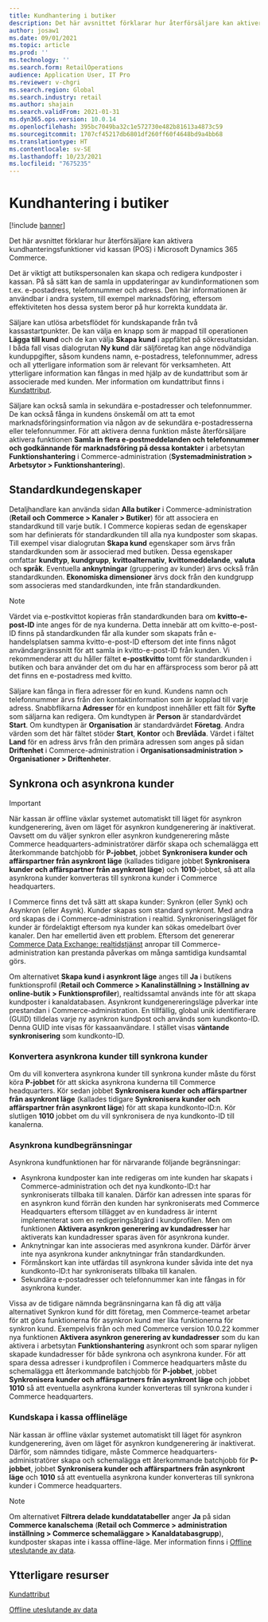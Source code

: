 ```yaml
---
title: Kundhantering i butiker
description: Det här avsnittet förklarar hur återförsäljare kan aktivera kundhanteringsfunktioner vid kassan (POS) i Microsoft Dynamics 365 Commerce.
author: josaw1
ms.date: 09/01/2021
ms.topic: article
ms.prod: ''
ms.technology: ''
ms.search.form: RetailOperations
audience: Application User, IT Pro
ms.reviewer: v-chgri
ms.search.region: Global
ms.search.industry: retail
ms.author: shajain
ms.search.validFrom: 2021-01-31
ms.dyn365.ops.version: 10.0.14
ms.openlocfilehash: 395bc7049ba32c1e572730e482b81613a4873c59
ms.sourcegitcommit: 1707cf45217db6801df260ff60f4648bd9a4bb68
ms.translationtype: HT
ms.contentlocale: sv-SE
ms.lasthandoff: 10/23/2021
ms.locfileid: "7675235"
---
```

# <a name="customer-management-in-stores"></a>Kundhantering i butiker

[!include [banner](includes/banner.md)]

Det här avsnittet förklarar hur återförsäljare kan aktivera kundhanteringsfunktioner vid kassan (POS) i Microsoft Dynamics 365 Commerce.

Det är viktigt att butikspersonalen kan skapa och redigera kundposter i kassan. På så sätt kan de samla in uppdateringar av kundinformationen som t.ex. e-postadress, telefonnummer och adress. Den här informationen är användbar i andra system, till exempel marknadsföring, eftersom effektiviteten hos dessa system beror på hur korrekta kunddata är.

Säljare kan utlösa arbetsflödet för kundskapande från två kassastartpunkter. De kan välja en knapp som är mappad till operationen **Lägga till kund** och de kan välja **Skapa kund** i appfältet på sökresultatsidan. I båda fall visas dialogrutan **Ny kund** där säljföretag kan ange nödvändiga kunduppgifter, såsom kundens namn, e-postadress, telefonnummer, adress och all ytterligare information som är relevant för verksamheten. Att ytterligare information kan fångas in med hjälp av de kundattribut som är associerade med kunden. Mer information om kundattribut finns i [Kundattribut](dev-itpro/customer-attributes.md).

Säljare kan också samla in sekundära e-postadresser och telefonnummer. De kan också fånga in kundens önskemål om att ta emot marknadsföringsinformation via någon av de sekundära e-postadresserna eller telefonnummer. För att aktivera denna funktion måste återförsäljare aktivera funktionen **Samla in flera e-postmeddelanden och telefonnummer och godkännande för marknadsföring på dessa kontakter** i arbetsytan **Funktionshantering** i Commerce-administration (**Systemadministration \> Arbetsytor \> Funktionshantering**).

## <a name="default-customer-properties"></a>Standardkundegenskaper

Detaljhandlare kan använda sidan **Alla butiker** i Commerce-administration (**Retail och Commerce \> Kanaler \> Butiker**) för att associera en standardkund till varje butik. I Commerce kopieras sedan de egenskaper som har definierats för standardkunden till alla nya kundposter som skapas. Till exempel visar dialogrutan **Skapa kund** egenskaper som ärvs från standardkunden som är associerad med butiken. Dessa egenskaper omfattar **kundtyp**, **kundgrupp**, **kvittoalternativ**, **kvittomeddelande**, **valuta** och **språk**. Eventuella **anknytningar** (gruppering av kunder) ärvs också från standardkunden. **Ekonomiska dimensioner** ärvs dock från den kundgrupp som associeras med standardkunden, inte från standardkunden.

> [!NOTE]
> Värdet via e-postkvittot kopieras från standardkunden bara om **kvitto-e-post-ID** inte anges för de nya kunderna. Detta innebär att om kvitto-e-post-ID finns på standardkunden får alla kunder som skapats från e-handelsplatsen samma kvitto-e-post-ID eftersom det inte finns något användargränssnitt för att samla in kvitto-e-post-ID från kunden. Vi rekommenderar att du håller fältet **e-postkvitto** tomt för standardkunden i butiken och bara använder det om du har en affärsprocess som beror på att det finns en e-postadress med kvitto. 

Säljare kan fånga in flera adresser för en kund. Kundens namn och telefonnummer ärvs från den kontaktinformation som är kopplad till varje adress. Snabbflikarna **Adresser** för en kundpost innehåller ett fält för **Syfte** som säljarna kan redigera. Om kundtypen är **Person** är standardvärdet **Start**. Om kundtypen är **Organisation** är standardvärdet **Företag**. Andra värden som det här fältet stöder **Start**, **Kontor** och **Brevlåda**. Värdet i fältet **Land** för en adress ärvs från den primära adressen som anges på sidan **Driftenhet** i Commerce-administration i **Organisationsadministration \> Organisationer \> Driftenheter**.

## <a name="sync-customers-and-async-customers"></a>Synkrona och asynkrona kunder

> [!IMPORTANT]
> När kassan är offline växlar systemet automatiskt till läget för asynkron kundgenerering, även om läget för asynkron kundgenerering är inaktiverat. Oavsett om du väljer synkron eller asynkron kundgenerering måste Commerce headquarters-administratörer därför skapa och schemalägga ett återkommande batchjobb för **P-jobbet**, jobbet **Synkronisera kunder och affärspartner från asynkront läge** (kallades tidigare jobbet **Synkronisera kunder och affärspartner från asynkront läge**) och **1010**-jobbet, så att alla asynkrona kunder konverteras till synkrona kunder i Commerce headquarters.

I Commerce finns det två sätt att skapa kunder: Synkron (eller Synk) och Asynkron (eller Asynk). Kunder skapas som standard synkront. Med andra ord skapas de i Commerce-administration i realtid. Synkroniseringsläget för kunder är fördelaktigt eftersom nya kunder kan sökas omedelbart över kanaler. Den har emellertid även ett problem. Eftersom det genererar [Commerce Data Exchange: realtidstjänst](dev-itpro/define-retail-channel-communications-cdx.md#realtime-service) anropar till Commerce-administration kan prestanda påverkas om många samtidiga kundsamtal görs.

Om alternativet **Skapa kund i asynkront läge** anges till **Ja** i butikens funktionsprofil (**Retail och Commerce \> Kanalinställning \> Inställning av online-butik \> Funktionsprofiler**), realtidssamtal används inte för att skapa kundposter i kanaldatabasen. Asynkront kundgenereringsläge påverkar inte prestandan i Commerce-administration. En tillfällig, global unik identifierare (GUID) tilldelas varje ny asynkron kundpost och används som kundkonto-ID. Denna GUID inte visas för kassaanvändare. I stället visas **väntande synkronisering** som kundkonto-ID. 

### <a name="convert-async-customers-to-sync-customers"></a>Konvertera asynkrona kunder till synkrona kunder

Om du vill konvertera asynkrona kunder till synkrona kunder måste du först köra **P-jobbet** för att skicka asynkrona kunderna till Commerce headquarters. Kör sedan jobbet **Synkronisera kunder och affärspartner från asynkront läge** (kallades tidigare **Synkronisera kunder och affärspartner från asynkront läge**) för att skapa kundkonto-ID:n. Kör slutligen **1010** jobbet om du vill synkronisera de nya kundkonto-ID till kanalerna.

### <a name="async-customer-limitations"></a>Asynkrona kundbegränsningar

Asynkrona kundfunktionen har för närvarande följande begränsningar:

- Asynkrona kundposter kan inte redigeras om inte kunden har skapats i Commerce-administration och det nya kundkonto-ID:t har synkroniserats tillbaka till kanalen. Därför kan adressen inte sparas för en asynkron kund förrän den kunden har synkroniserats med Commerce Headquarters eftersom tillägget av en kundadress är internt implementerat som en redigeringsåtgärd i kundprofilen. Men om funktionen **Aktivera asynkron generering av kundadresser** har aktiverats kan kundadresser sparas även för asynkrona kunder.
- Anknytningar kan inte associeras med asynkrona kunder. Därför ärver inte nya asynkrona kunder anknytningar från standardkunden.
- Förmånskort kan inte utfärdas till asynkrona kunder såvida inte det nya kundkonto-ID:t har synkroniserats tillbaka till kanalen.
- Sekundära e-postadresser och telefonnummer kan inte fångas in för asynkrona kunder.

Vissa av de tidigare nämnda begränsningarna kan få dig att välja alternativet Synkron kund för ditt företag, men Commerce-teamet arbetar för att göra funktionerna för asynkron kund mer lika funktionerna för synkron kund. Exempelvis från och med Commerce version 10.0.22 kommer nya funktionen **Aktivera asynkron generering av kundadresser** som du kan aktivera i arbetsytan **Funktionshantering** asynkront och som sparar nyligen skapade kundadresser för både synkrona och asynkrona kunder. För att spara dessa adresser i kundprofilen i Commerce headquarters måste du schemalägga ett återkommande batchjobb för **P-jobbet**, jobbet **Synkronisera kunder och affärspartners från asynkront läge** och jobbet **1010** så att eventuella asynkrona kunder konverteras till synkrona kunder i Commerce headquarters.

### <a name="customer-creation-in-pos-offline-mode"></a>Kundskapa i kassa offlineläge

När kassan är offline växlar systemet automatiskt till läget för asynkron kundgenerering, även om läget för asynkron kundgenerering är inaktiverat. Därför, som nämndes tidigare, måste Commerce headquarters-administratörer skapa och schemalägga ett återkommande batchjobb för **P-jobbet**, jobbet **Synkronisera kunder och affärspartners från asynkront läge** och **1010** så att eventuella asynkrona kunder konverteras till synkrona kunder i Commerce headquarters.

> [!NOTE]
> Om alternativet **Filtrera delade kunddatatabeller** anger **Ja** på sidan **Commerce kanalschema** (**Retail och Commerce \> administration inställning \> Commerce schemaläggare \> Kanaldatabasgrupp**), kundposter skapas inte i kassa offline-läge. Mer information finns i [Offline uteslutande av data](dev-itpro/implementation-considerations-cdx.md#offline-data-exclusion).

## <a name="additional-resources"></a>Ytterligare resurser

[Kundattribut](dev-itpro/customer-attributes.md)

[Offline uteslutande av data](dev-itpro/implementation-considerations-cdx.md#offline-data-exclusion)
